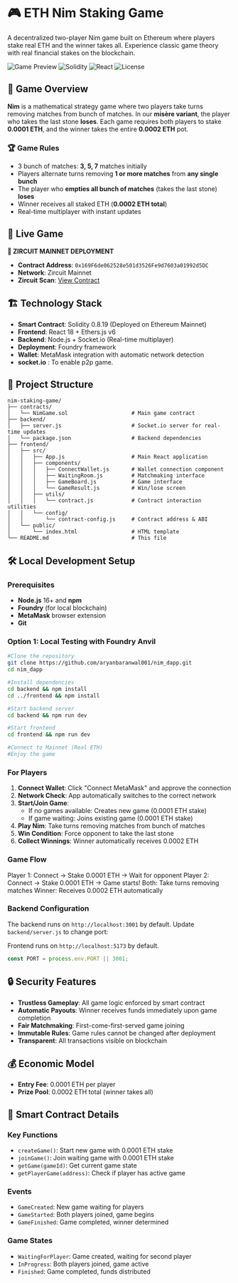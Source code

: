 # 🎮 ETH Nim Staking Game

A decentralized two-player Nim game built on Ethereum where players stake real ETH and the winner takes all. Experience classic game theory with real financial stakes on the blockchain.

![Game Preview](https://img.shields.io/badge/Status-Live%20on%20Mainnet-green?style=for-the-badge)
![Solidity](https://img.shields.io/badge/Solidity-0.8.19-blue?style=flat-square)
![React](https://img.shields.io/badge/React-18.2.0-blue?style=flat-square)
![License](https://img.shields.io/badge/License-MIT-yellow?style=flat-square)

## 🎯 Game Overview

**Nim** is a mathematical strategy game where two players take turns removing matches from bunch of matches. In our **misère variant**, the player who takes the last stone **loses**. Each game requires both players to stake **0.0001 ETH**, and the winner takes the entire **0.0002 ETH** pot.

### 🏆 Game Rules
- 3 bunch of matches: **3, 5, 7** matches initially
- Players alternate turns removing **1 or more matches** from **any single bunch**
- The player who **empties all bunch of matches** (takes the last stone) **loses**
- Winner receives all staked ETH (**0.0002 ETH total**)
- Real-time multiplayer with instant updates

## 🚀 Live Game

**🔴 ZIRCUIT MAINNET DEPLOYMENT**
- **Contract Address**: `0x169F6de062528e501d3526Fe9d7603a01992d5DC`
- **Network**: Zircuit Mainnet
- **Zircuit Scan**: [View Contract](https://explorer.zircuit.com/address/0x169F6de062528e501d3526Fe9d7603a01992d5DC)


## 🏗️ Technology Stack

- **Smart Contract**: Solidity 0.8.19 (Deployed on Ethereum Mainnet)
- **Frontend**: React 18 + Ethers.js v6
- **Backend**: Node.js + Socket.io (Real-time multiplayer)
- **Deployment**: Foundry framework
- **Wallet**: MetaMask integration with automatic network detection
- **socket.io** : To enable p2p game.

## 📁 Project Structure

```
nim-staking-game/
├── contracts/
│   └── NimGame.sol                    # Main game contract
├── backend/
│   ├── server.js                      # Socket.io server for real-time updates
│   └── package.json                   # Backend dependencies
├── frontend/
│   ├── src/
│   │   ├── App.js                     # Main React application
│   │   ├── components/
│   │   │   ├── ConnectWallet.js       # Wallet connection component
│   │   │   ├── WaitingRoom.js         # Matchmaking interface
│   │   │   ├── GameBoard.js           # Game interface
│   │   │   └── GameResult.js          # Win/lose screen
│   │   ├── utils/
│   │   │   └── contract.js            # Contract interaction utilities
│   │   └── config/
│   │       └── contract-config.js     # Contract address & ABI
│   └── public/
│       └── index.html                 # HTML template
└── README.md                          # This file
```

## 🛠️ Local Development Setup

### Prerequisites
- **Node.js** 16+ and **npm**
- **Foundry** (for local blockchain)
- **MetaMask** browser extension
- **Git**

### Option 1: Local Testing with Foundry Anvil

```bash
#Clone the repository
git clone https://github.com/aryanbaranwal001/nim_dapp.git
cd nim_dapp

#Install dependencies
cd backend && npm install
cd ../frontend && npm install

#Start backend server 
cd backend && npm run dev

#Start frontend 
cd frontend && npm run dev

#Connect to Mainnet (Real ETH)
#Enjoy the game
```

### For Players

1. **Connect Wallet**: Click "Connect MetaMask" and approve the connection
2. **Network Check**: App automatically switches to the correct network
3. **Start/Join Game**: 
   - If no games available: Creates new game (0.0001 ETH stake)
   - If game waiting: Joins existing game (0.0001 ETH stake)
4. **Play Nim**: Take turns removing matches from bunch of matches
5. **Win Condition**: Force opponent to take the last stone
6. **Collect Winnings**: Winner automatically receives 0.0002 ETH

### Game Flow
Player 1: Connect → Stake 0.0001 ETH → Wait for opponent
Player 2: Connect → Stake 0.0001 ETH → Game starts!
Both: Take turns removing matches
Winner: Receives 0.0002 ETH automatically


### Backend Configuration
The backend runs on `http://localhost:3001` by default. Update `backend/server.js` to change port:

Frontend runs on `http://localhost:5173` by default.

```javascript
const PORT = process.env.PORT || 3001;
```

## 🔒 Security Features

- **Trustless Gameplay**: All game logic enforced by smart contract
- **Automatic Payouts**: Winner receives funds immediately upon game completion
- **Fair Matchmaking**: First-come-first-served game joining
- **Immutable Rules**: Game rules cannot be changed after deployment
- **Transparent**: All transactions visible on blockchain

## 💰 Economic Model

- **Entry Fee**: 0.0001 ETH per player
- **Prize Pool**: 0.0002 ETH total (winner takes all)

## 🧪 Smart Contract Details

### Key Functions
- `createGame()`: Start new game with 0.0001 ETH stake
- `joinGame()`: Join waiting game with 0.0001 ETH stake  
- `getGame(gameId)`: Get current game state
- `getPlayerGame(address)`: Check if player has active game

### Events
- `GameCreated`: New game waiting for players
- `GameStarted`: Both players joined, game begins
- `GameFinished`: Game completed, winner determined

### Game States
- `WaitingForPlayer`: Game created, waiting for second player
- `InProgress`: Both players joined, game active
- `Finished`: Game completed, funds distributed
